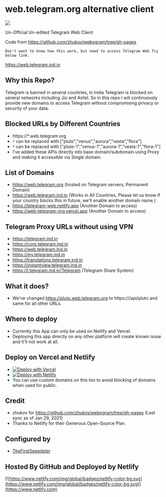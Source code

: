 # web.telegram.org alternative client

[![](https://data.jsdelivr.com/v1/package/gh/TelegramWeb/web.telegram.org/badge)](https://www.jsdelivr.com/package/gh/TelegramWeb/web.telegram.org)

Un-Official Un-edited Telegram Web Client

Code from https://github.com/zhukov/webogram/tree/gh-pages

    Don't want to know how this work, but need to access Telegram Web Try below link.
https://web.telegram.ind.in

## Why this Repo?

Telegram is banned in several countries, in India Telegram is blocked on several networks including Jio and Airtel. So in this repo i will continuously provide new domains to access Telegram without compromising privacy or security of your data.

## Blocked URLs by Different Countries

* https://*.web.telegram.org
* `*` can be replaced with ["pluto","venus","aurora","vesta","flora"]
* `*` can be replaced with ["pluto-1","venus-1","aurora-1","vesta-1","flora-1"]
* I've added these APIs directly into base domain/subdomain using Proxy and making it accessible via Single domain.

## List of Domains

* https://web.telegram.org (hosted on Telegram servers, Permanent Domain)
* https://web.telegram.ind.in (Works in All Countries, Please let us know if your country blocks this in future, we'll enable another domain name.)
* https://telegram-web.netlify.app (Another Domain to access)
* https://web-telegram-org.vercel.app (Another Domain to access)

## Telegram Proxy URLs without using VPN

* https://telegram.ind.in
* https://core.telegram.ind.in
* https://web.telegram.ind.in
* https://my.telegram.ind.in
* https://translations.telegram.ind.in
* https://instantview.telegram.ind.in
* https://l.telegram.ind.in/Telegram (Telegram Share System)

## What it does?

* We've changed https://pluto.web.telegram.org to https://<basedomain>/api/pluto and same for all other URLs.

## Where to deploy

* Currently this App can only be used on Netlify and Vercel.
* Deploying this app directly on any other platform will create known issue and it'll not work at all.

## Deploy on Vercel and Netlify

* [![Deploy with Vercel](https://vercel.com/button)](https://vercel.com/new/git/external?repository-url=https%3A%2F%2Fgithub.com%2FTelegramWeb%2Fweb.telegram.org&project-name=telegram-web&repo-name=telegram-web-proxy&redirect-url=https%3A%2F%2Ft.telegram.ind.in%2FBhadooCloud)
* [![Deploy with Netlify](https://www.netlify.com/img/deploy/button.svg)](https://app.netlify.com/start/deploy?repository=https%3A%2F%2Fgithub.com%2FTelegramWeb%2Fweb.telegram.org)
* You can use custom domains on this too to avoid blocking of domains when used for public.

## Credit

* zhukov for https://github.com/zhukov/webogram/tree/gh-pages (Last sync as of Jan 29, 2021)
* Thanks to Netlify for their Generous Open-Source Plan.

## Configured by

* [TheFirstSpeedster](https://l.telegram.ind.in/TheFirstSpeedster)

## Hosted By GitHub and Deployed by Netlify

[![https://www.netlify.com/img/global/badges/netlify-color-bg.svg](https://www.netlify.com/img/global/badges/netlify-color-bg.svg)](https://www.netlify.com)
